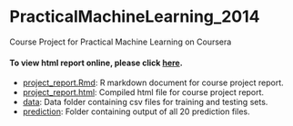 PracticalMachineLearning_2014
=============================

Course Project for Practical Machine Learning on Coursera

#### To view html report online, please click [here](http://gloriali.github.io/PracticalMachineLearning_2014/project_report.html).         

* [project_report.Rmd](./project_report.Rmd): R markdown document for course project report.        
* [project_report.html](./project_report.html): Compiled html file for course project report.   
* [data](./data): Data folder containing csv files for training and testing sets.        
* [prediction](./prediction): Folder containing output of all 20 prediction files.            
